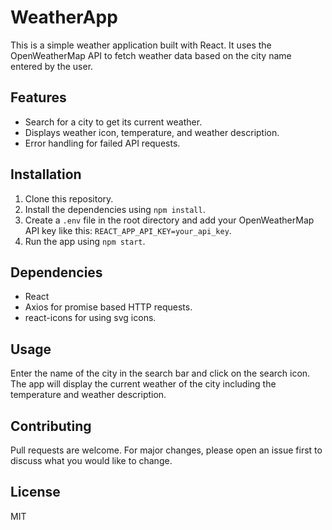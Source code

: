# WeatherApp

This is a simple weather application built with React. It uses the OpenWeatherMap API to fetch weather data based on the city name entered by the user.

## Features

- Search for a city to get its current weather.
- Displays weather icon, temperature, and weather description.
- Error handling for failed API requests.

## Installation

1. Clone this repository.
2. Install the dependencies using `npm install`.
3. Create a `.env` file in the root directory and add your OpenWeatherMap API key like this: `REACT_APP_API_KEY=your_api_key`.
4. Run the app using `npm start`.

## Dependencies

- React
- Axios for promise based HTTP requests.
- react-icons for using svg icons.

## Usage

Enter the name of the city in the search bar and click on the search icon. The app will display the current weather of the city including the temperature and weather description.

## Contributing

Pull requests are welcome. For major changes, please open an issue first to discuss what you would like to change.

## License

MIT
